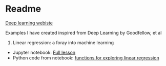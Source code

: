 # Readme
[Deep learning webiste](http:///www.deeplearningbook.org)

Examples I have created inspired from Deep Learning by Goodfellow, et al

1. Linear regression: a foray into machine learning
* Jupyter notebook: [Full lesson](https://github.com/michaelsilverstein/Deep-Learning-Examples/blob/master/Linear%20Regression.ipynb)
* Python code from notebook: [functions for exploring linear regression](https://github.com/michaelsilverstein/Deep-Learning-Examples/blob/master/linreg.py)